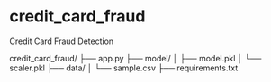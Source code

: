 # credit_card_fraud
Credit Card Fraud Detection

credit_card_fraud/
├── app.py
├── model/
│   ├── model.pkl
│   └── scaler.pkl
├── data/
│   └── sample.csv
├── requirements.txt

